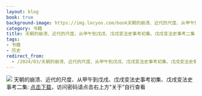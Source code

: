 ```yaml
---
layout: blog
book: true
background-image: https://img.locyoo.com/book天朝的崩溃、近代的尺度、从甲午到戊戌、戊戌变法史事考初集、戊戌变法史事考二集.jpg
category: 书籍
title: 天朝的崩溃、近代的尺度、从甲午到戊戌、戊戌变法史事考初集、戊戌变法史事考二集
tags:
- 书籍
- 历史
redirect_from:
  - /2024/03/天朝的崩溃、近代的尺度、从甲午到戊戌、戊戌变法史事考初集、戊戌变法史事考二集/
---
```

![](https://img.locyoo.com/book天朝的崩溃、近代的尺度、从甲午到戊戌、戊戌变法史事考初集、戊戌变法史事考二集.jpg)
天朝的崩溃、近代的尺度、从甲午到戊戌、戊戌变法史事考初集、戊戌变法史事考二集: <a name = "ref1" href="https://url18.ctfile.com/f/50983618-1418301764-8561d2?p=3619">点击下载</a>，访问密码请点击右上方“关于”自行查看